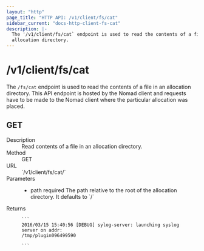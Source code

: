 ```yaml
---
layout: "http"
page_title: "HTTP API: /v1/client/fs/cat"
sidebar_current: "docs-http-client-fs-cat"
description: |-
  The '/v1/client/fs/cat` endpoint is used to read the contents of a file in an
  allocation directory.
---
```


# /v1/client/fs/cat

The `/fs/cat` endpoint is used to read the contents of a file in an allocation
directory. This API endpoint is hosted by the Nomad client and requests have to
be made to the Nomad client where the particular allocation was placed.

## GET

<dl>
  <dt>Description</dt>
  <dd>
     Read contents of a file in an allocation directory.
  </dd>

  <dt>Method</dt>
  <dd>GET</dd>

  <dt>URL</dt>
  <dd>`/v1/client/fs/cat/<ALLOCATION-ID>`</dd>

  <dt>Parameters</dt>
  <dd>
    <ul>
      <li>
        <span class="param">path</span>
        <span class="param-flags">required</span>
         The path relative to the root of the allocation directory. It 
         defaults to `/`
      </li>
    </ul>
  </dd>

  <dt>Returns</dt>
  <dd>

    ```
    2016/03/15 15:40:56 [DEBUG] sylog-server: launching syslog server on addr:
    /tmp/plugin096499590

    ```

  </dd>

</dl>
